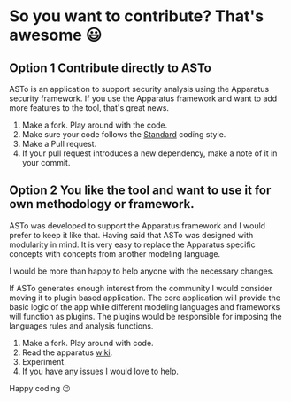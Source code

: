 # So you want to contribute? That's awesome :smiley:

## Option 1 Contribute directly to ASTo

ASTo is an application to support security analysis using the Apparatus security framework. If you use the Apparatus framework and want to add more features to the tool, that's great news.

1. Make a fork. Play around with the code.
2. Make sure your code follows the [Standard](https://github.com/standard/standard) coding style.
3. Make a Pull request.
4. If your pull request introduces a new dependency, make a note of it in your commit.

## Option 2 You like the tool and want to use it for own methodology or framework.

ASTo was developed to support the Apparatus framework and I would prefer to keep it like that. Having said that ASTo was designed with modularity in mind. It is very easy to replace the Apparatus specific concepts with concepts from another modeling language. 

I would be more than happy to help anyone with the necessary changes.

If ASTo generates enough interest from the community I would consider moving it to plugin based application. The core application will provide the basic logic of the app while different modeling languages and frameworks will function as plugins. The plugins would be responsible for imposing the languages rules and analysis functions.

1. Make a fork. Play around with code.
2. Read the apparatus [wiki](https://github.com/Or3stis/apparatus/wiki).
3. Experiment.
4. If you have any issues I would love to help.

Happy coding 😉
